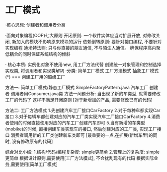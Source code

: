 # 工厂模式
·核心思想: 创建者和调用者分离

·面向对象编程(OOP)七大原则
 开闭原则: 一个软件实体应当对扩展开放, 对修改关闭, 新加入的模块不影响原来模块的运行
 依赖倒转原则: 要针对接口编程, 不要针对实现编程
 迪米特法则: 只与你直接的朋友通信, 不与陌生人通信。
            确保程序高内聚低耦合的同时保证系统结构的倾斜
            
· 核心本质:
  实例化对象不使用new, 用工厂方法代替
  创建统一对象管理和控制选择实现类, 将调用者和实现类解耦
·分类:
 简单工厂模式
 工厂方法模式
 抽象工厂模式(*)  === 创建工厂用的超级工厂

方法一: 简单工厂模式/静态工厂模式 SimpleFactoryPattern.java
汽车工厂 创建者
调用者用Consumer.java类
方法一问题分析: 当出现了新的车类型, 就需要修改工厂的代码了
这样不满足开闭原则
[对于新增加的产品, 需要修改已有的代码]

方法二: 工厂方法模式
1.先创建汽车工厂接口CarFactory
2.对于每种车都实现Car接口
3.对于每辆车都创建对应的汽车工厂类实现汽车工厂接口CarFactory
4.消费者使用的时候直接使用对应的汽车工厂创建汽车即可
5.当有新增的车类型(mobike)的时候, 直接创建车类实现车的接口, 然后创建对应的工厂类, 实现工厂接口
  消费者调用新的工厂类创建新车类即可
[最重要的一点,在扩展(新增车型)的同时, 没有修改原有的代码]

综合对比小结:
1.结构/代码/编程复杂度: simple更简单
2.管理上的复杂度: simple更简单
根据设计原则,需要使用[工厂方法模式], 不会扰乱现有的代码
根据实际业务,需要使用[简单工厂模式]
